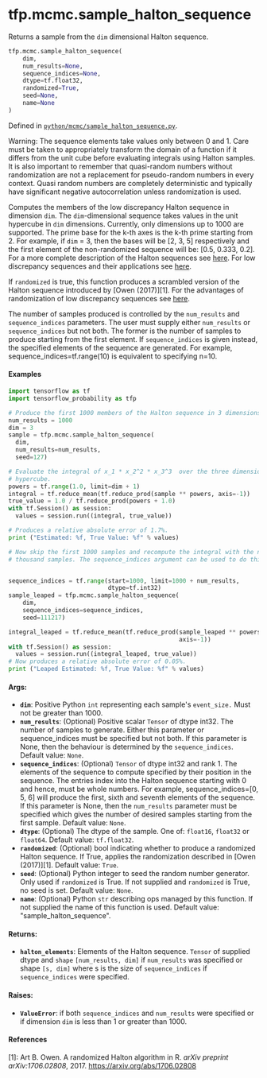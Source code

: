 <div itemscope itemtype="http://developers.google.com/ReferenceObject">
<meta itemprop="name" content="tfp.mcmc.sample_halton_sequence" />
<meta itemprop="path" content="Stable" />
</div>

# tfp.mcmc.sample_halton_sequence

Returns a sample from the `dim` dimensional Halton sequence.

``` python
tfp.mcmc.sample_halton_sequence(
    dim,
    num_results=None,
    sequence_indices=None,
    dtype=tf.float32,
    randomized=True,
    seed=None,
    name=None
)
```



Defined in [`python/mcmc/sample_halton_sequence.py`](https://github.com/tensorflow/probability/tree/master/tensorflow_probability/python/mcmc/sample_halton_sequence.py).

<!-- Placeholder for "Used in" -->

Warning: The sequence elements take values only between 0 and 1. Care must be
taken to appropriately transform the domain of a function if it differs from
the unit cube before evaluating integrals using Halton samples. It is also
important to remember that quasi-random numbers without randomization are not
a replacement for pseudo-random numbers in every context. Quasi random numbers
are completely deterministic and typically have significant negative
autocorrelation unless randomization is used.

Computes the members of the low discrepancy Halton sequence in dimension
`dim`. The `dim`-dimensional sequence takes values in the unit hypercube in
`dim` dimensions. Currently, only dimensions up to 1000 are supported. The
prime base for the k-th axes is the k-th prime starting from 2. For example,
if `dim` = 3, then the bases will be [2, 3, 5] respectively and the first
element of the non-randomized sequence will be: [0.5, 0.333, 0.2]. For a more
complete description of the Halton sequences see
[here](https://en.wikipedia.org/wiki/Halton_sequence). For low discrepancy
sequences and their applications see
[here](https://en.wikipedia.org/wiki/Low-discrepancy_sequence).

If `randomized` is true, this function produces a scrambled version of the
Halton sequence introduced by [Owen (2017)][1]. For the advantages of
randomization of low discrepancy sequences see [here](
https://en.wikipedia.org/wiki/Quasi-Monte_Carlo_method#Randomization_of_quasi-Monte_Carlo).

The number of samples produced is controlled by the `num_results` and
`sequence_indices` parameters. The user must supply either `num_results` or
`sequence_indices` but not both.
The former is the number of samples to produce starting from the first
element. If `sequence_indices` is given instead, the specified elements of
the sequence are generated. For example, sequence_indices=tf.range(10) is
equivalent to specifying n=10.

#### Examples

```python
import tensorflow as tf
import tensorflow_probability as tfp

# Produce the first 1000 members of the Halton sequence in 3 dimensions.
num_results = 1000
dim = 3
sample = tfp.mcmc.sample_halton_sequence(
  dim,
  num_results=num_results,
  seed=127)

# Evaluate the integral of x_1 * x_2^2 * x_3^3  over the three dimensional
# hypercube.
powers = tf.range(1.0, limit=dim + 1)
integral = tf.reduce_mean(tf.reduce_prod(sample ** powers, axis=-1))
true_value = 1.0 / tf.reduce_prod(powers + 1.0)
with tf.Session() as session:
  values = session.run((integral, true_value))

# Produces a relative absolute error of 1.7%.
print ("Estimated: %f, True Value: %f" % values)

# Now skip the first 1000 samples and recompute the integral with the next
# thousand samples. The sequence_indices argument can be used to do this.


sequence_indices = tf.range(start=1000, limit=1000 + num_results,
                            dtype=tf.int32)
sample_leaped = tfp.mcmc.sample_halton_sequence(
    dim,
    sequence_indices=sequence_indices,
    seed=111217)

integral_leaped = tf.reduce_mean(tf.reduce_prod(sample_leaped ** powers,
                                                axis=-1))
with tf.Session() as session:
  values = session.run((integral_leaped, true_value))
# Now produces a relative absolute error of 0.05%.
print ("Leaped Estimated: %f, True Value: %f" % values)
```

#### Args:

* <b>`dim`</b>: Positive Python `int` representing each sample's `event_size.` Must
    not be greater than 1000.
* <b>`num_results`</b>: (Optional) Positive scalar `Tensor` of dtype int32. The number
    of samples to generate. Either this parameter or sequence_indices must
    be specified but not both. If this parameter is None, then the behaviour
    is determined by the `sequence_indices`.
    Default value: `None`.
* <b>`sequence_indices`</b>: (Optional) `Tensor` of dtype int32 and rank 1. The
    elements of the sequence to compute specified by their position in the
    sequence. The entries index into the Halton sequence starting with 0 and
    hence, must be whole numbers. For example, sequence_indices=[0, 5, 6] will
    produce the first, sixth and seventh elements of the sequence. If this
    parameter is None, then the `num_results` parameter must be specified
    which gives the number of desired samples starting from the first sample.
    Default value: `None`.
* <b>`dtype`</b>: (Optional) The dtype of the sample. One of: `float16`, `float32` or
    `float64`.
    Default value: `tf.float32`.
* <b>`randomized`</b>: (Optional) bool indicating whether to produce a randomized
    Halton sequence. If True, applies the randomization described in
    [Owen (2017)][1].
    Default value: `True`.
* <b>`seed`</b>: (Optional) Python integer to seed the random number generator. Only
    used if `randomized` is True. If not supplied and `randomized` is True,
    no seed is set.
    Default value: `None`.
* <b>`name`</b>:  (Optional) Python `str` describing ops managed by this function. If
    not supplied the name of this function is used.
    Default value: "sample_halton_sequence".


#### Returns:

* <b>`halton_elements`</b>: Elements of the Halton sequence. `Tensor` of supplied dtype
    and `shape` `[num_results, dim]` if `num_results` was specified or shape
    `[s, dim]` where s is the size of `sequence_indices` if `sequence_indices`
    were specified.


#### Raises:

* <b>`ValueError`</b>: if both `sequence_indices` and `num_results` were specified or
    if dimension `dim` is less than 1 or greater than 1000.

#### References

[1]: Art B. Owen. A randomized Halton algorithm in R. _arXiv preprint
     arXiv:1706.02808_, 2017. https://arxiv.org/abs/1706.02808